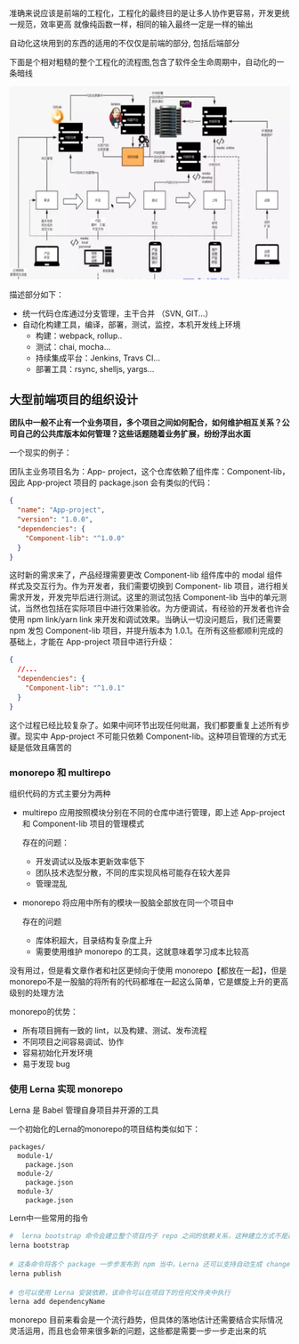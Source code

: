 准确来说应该是前端的工程化，工程化的最终目的是让多人协作更容易，开发更统一规范，效率更高
就像纯函数一样，相同的输入最终一定是一样的输出

自动化这块用到的东西的适用的不仅仅是前端的部分, 包括后端部分

下面是个相对粗糙的整个工程化的流程图,包含了软件全生命周期中，自动化的一条暗线

![image](./images/ci.png)

描述部分如下：

- 统一代码仓库通过分支管理，主干合并 （SVN, GIT...）
- 自动化构建工具，编译，部署，测试，监控，本机开发线上环境
  - 构建：webpack, rollup..
  - 测试：chai, mocha...
  - 持续集成平台：Jenkins, Travs CI...
  - 部署工具：rsync, shelljs, yargs...

## 大型前端项目的组织设计

**团队中一般不止有一个业务项目，多个项目之间如何配合，如何维护相互关系？公司自己的公共库版本如何管理？这些话题随着业务扩展，纷纷浮出水面**

一个现实的例子：

团队主业务项目名为：App- project，这个仓库依赖了组件库：Component-lib，因此 App-project 项目的 package.json 会有类似的代码：

```json
{
  "name": "App-project",
  "version": "1.0.0",
  "dependencies": {
    "Component-lib": "^1.0.0"
  }
}
```

这时新的需求来了，产品经理需要更改 Component-lib 组件库中的 modal 组件样式及交互行为。作为开发者，我们需要切换到 Component- lib 项目，进行相关需求开发，开发完毕后进行测试。这里的测试包括 Component-lib 当中的单元测试，当然也包括在实际项目中进行效果验收。为方便调试，有经验的开发者也许会使用 npm link/yarn link 来开发和调试效果。当确认一切没问题后，我们还需要 npm 发包 Component-lib 项目，并提升版本为 1.0.1。在所有这些都顺利完成的基础上，才能在 App-project 项目中进行升级：

```json
{
  //...
  "dependencies": {
    "Component-lib": "^1.0.1"
  }
}
```

这个过程已经比较复杂了。如果中间环节出现任何纰漏，我们都要重复上述所有步骤。现实中 App-project 不可能只依赖 Component-lib。这种项目管理的方式无疑是低效且痛苦的

### monorepo 和 multirepo

组织代码的方式主要分为两种

- multirepo 应用按照模块分别在不同的仓库中进行管理，即上述 App-project 和 Component-lib 项目的管理模式

  存在的问题：

  - 开发调试以及版本更新效率低下
  - 团队技术选型分散，不同的库实现风格可能存在较大差异
  - 管理混乱

- monorepo 将应用中所有的模块一股脑全部放在同一个项目中

  存在的问题

  - 库体积超大，目录结构复杂度上升
  - 需要使用维护 monorepo 的工具，这就意味着学习成本比较高

没有用过，但是看文章作者和社区更倾向于使用 monorepo【都放在一起】，但是monorepo不是一股脑的将所有的代码都堆在一起这么简单，它是螺旋上升的更高级别的处理方法

monorepo的优势：
- 所有项目拥有一致的 lint，以及构建、测试、发布流程
- 不同项目之间容易调试、协作
- 容易初始化开发环境
- 易于发现 bug

### 使用 Lerna 实现 monorepo
Lerna 是 Babel 管理自身项目并开源的工具

一个初始化的Lerna的monorepo的项目结构类似如下：
```
packages/
  module-1/
    package.json
  module-2/
    package.json
  module-3/
    package.json
```

Lern中一些常用的指令
```sh
#  lerna bootstrap 命令会建立整个项目内子 repo 之间的依赖关系，这种建立方式不是通过“硬安装”，而是通过软链接指向相关依赖
lerna bootstrap

# 这条命令将各个 package 一步步发布到 npm 当中。Lerna 还可以支持自动生成 changelog 等功能
lerna publish

# 也可以使用 Lerna 安装依赖，该命令可以在项目下的任何文件夹中执行
lerna add dependencyName
```

monorepo 目前来看会是一个流行趋势，但具体的落地估计还需要结合实际情况灵活运用，而且也会带来很多新的问题，这些都是需要一步一步走出来的坑
